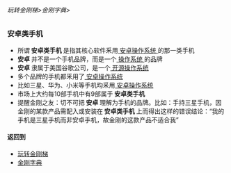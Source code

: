 ###### 玩转金刚梯>金刚字典>
### 安卓类手机

- 所谓<strong> 安卓类手机 </strong> 是指其核心软件釆用[ 安卓操作系统 ](https://github.com/a2zitpro/web/blob/master/LadderFree/kkDictionary/OS_Android.md)的那一类手机
- <strong> 安卓 </strong>并不是一个手机品牌，而是一个[ 操作系统 ]()的品牌
- <strong> 安卓 </strong>隶属于美国谷歌公司，是一个[ 开源操作系统 ]()
- 多个品牌的手机都釆用了[ 安卓操作系统 ]()
- 比如三星、华为、小米等手机均釆用[ 安卓操作系统 ]()
- 市场上大约每10部手机中有9部属于<strong> 安卓类手机 </strong>
- 提醒金刚之友：切不可把<strong> 安卓 </strong>理解为手机的品牌。比如：手持三星手机，因金刚的某款产品需配入或安装在<strong> 安卓类手机 </strong>上而得出这样的错误结论：“我的手机是三星手机而非安卓手机，故金刚的这款产品不适合我”

#### 返回到
- [玩转金刚梯](https://github.com/a2zitpro/web/blob/master/LadderFree/A.md)
- [金刚字典](https://github.com/a2zitpro/web/blob/master/LadderFree/kkDictionary/KKDictionary.md)



